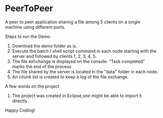 # PeerToPeer
A peer to peer application sharing a file among 5 clients on a single machine using different ports.

Steps to run the Demo
1. Download the demo folder as is.
2. Execute the batch / shell script command in each node starting with the server and followed by clients 1, 2, 3, 4, 5.
3. The file exhchange is displayed on the console. "Task completed" marks the end of the process
4. The file shared by the server is located in the "data" folder in each node.
5. An chunk list is created to keep a log of the file exchange.

A few words on the project
1. The project was created in Eclipse,one might be able to import it directly.

Happy Coding!


